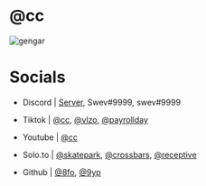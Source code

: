 # @cc

![gengar](https://cdn.discordapp.com/banners/853663061033353237/a_f793ffe468ede0024dbcaf1fa2237b42.gif?size=1280 "hey <3")


# Socials

- Discord | [Server](https://dsc.gg/rewind), Swev#9999, swev#9999

- Tiktok | [@cc](https://tiktok.com/@cc), [@vlzo](https://tiktok.com/@vlzo), [@payrollday](https://tiktok.com/@payrollday)

- Youtube | [@cc](https://www.youtube.com/channel/UCuR2lDJscysjCR10CyjPztw)

- Solo.to | [@skatepark](https://solo.to/skatepark), [@crossbars](https://solo.to/crossbars), [@receptive](https://solo.to/receptive)

- Github | [@8fo](https://github.com/8fo), [@9yp](https://github.com/9yp)
